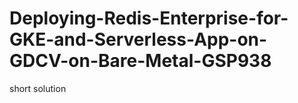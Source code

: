 # Deploying-Redis-Enterprise-for-GKE-and-Serverless-App-on-GDCV-on-Bare-Metal-GSP938
short solution 

